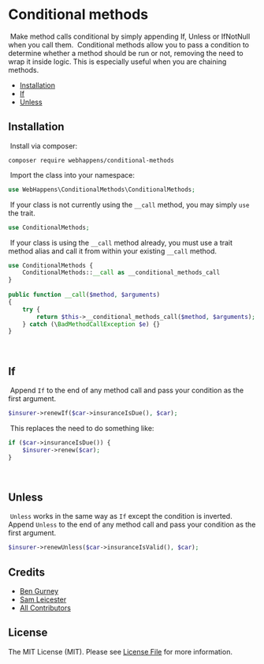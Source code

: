 # Conditional methods
​
Make method calls conditional by simply appending If, Unless or IfNotNull when you call them.
​
Conditional methods allow you to pass a condition to determine whether a method should be run or not, removing the need to wrap it inside logic. This is especially useful when you are chaining methods.
​
 - [Installation](#installation)
 - [If](#if)
 - [Unless](#unless)
​
## Installation
​
Install via composer:
​
```shell
composer require webhappens/conditional-methods
```
​
Import the class into your namespace:
​
```php
use WebHappens\ConditionalMethods\ConditionalMethods;
```
​
If your class is not currently using the `__call` method, you may simply `use` the trait.
​
```php
use ConditionalMethods;
```
​
If your class is using the `__call` method already, you must use a trait method alias and call it from within your existing `__call` method.
​
```php
use ConditionalMethods {
    ConditionalMethods::__call as __conditional_methods_call
}
​
public function __call($method, $arguments)
{
    try {
        return $this->__conditional_methods_call($method, $arguments);
    } catch (\BadMethodCallException $e) {}
}
```
​
## If
​
Append `If` to the end of any method call and pass your condition as the first argument.
​
```php
$insurer->renewIf($car->insuranceIsDue(), $car);
```
​
This replaces the need to do something like:
​
```php
if ($car->insuranceIsDue()) {
    $insurer->renew($car);
}
```
​
## Unless
​
`Unless` works in the same way as `If` except the condition is inverted.
​
Append `Unless` to the end of any method call and pass your condition as the first argument.
​
```php
$insurer->renewUnless($car->insuranceIsValid(), $car);
```

## Credits

- [Ben Gurney](mailto:ben@webhappens.co.uk)
- [Sam Leicester](mailto:sam@webhappens.co.uk)
- [All Contributors](../../contributors)

## License

The MIT License (MIT). Please see [License File](LICENSE.md) for more information.